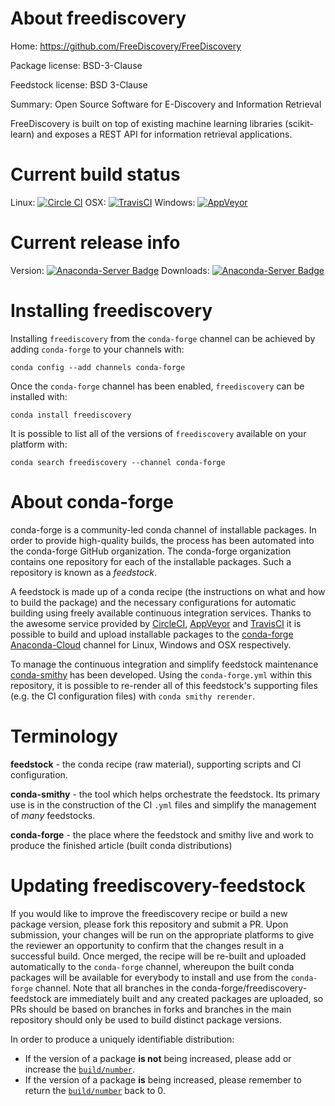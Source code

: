 About freediscovery
===================

Home: https://github.com/FreeDiscovery/FreeDiscovery

Package license: BSD-3-Clause

Feedstock license: BSD 3-Clause

Summary: Open Source Software for E-Discovery and Information Retrieval

FreeDiscovery is built on top of existing machine learning libraries
(scikit-learn) and exposes a REST API for information retrieval applications.


Current build status
====================

Linux: [![Circle CI](https://circleci.com/gh/conda-forge/freediscovery-feedstock.svg?style=shield)](https://circleci.com/gh/conda-forge/freediscovery-feedstock)
OSX: [![TravisCI](https://travis-ci.org/conda-forge/freediscovery-feedstock.svg?branch=master)](https://travis-ci.org/conda-forge/freediscovery-feedstock)
Windows: [![AppVeyor](https://ci.appveyor.com/api/projects/status/github/conda-forge/freediscovery-feedstock?svg=True)](https://ci.appveyor.com/project/conda-forge/freediscovery-feedstock/branch/master)

Current release info
====================
Version: [![Anaconda-Server Badge](https://anaconda.org/conda-forge/freediscovery/badges/version.svg)](https://anaconda.org/conda-forge/freediscovery)
Downloads: [![Anaconda-Server Badge](https://anaconda.org/conda-forge/freediscovery/badges/downloads.svg)](https://anaconda.org/conda-forge/freediscovery)

Installing freediscovery
========================

Installing `freediscovery` from the `conda-forge` channel can be achieved by adding `conda-forge` to your channels with:

```
conda config --add channels conda-forge
```

Once the `conda-forge` channel has been enabled, `freediscovery` can be installed with:

```
conda install freediscovery
```

It is possible to list all of the versions of `freediscovery` available on your platform with:

```
conda search freediscovery --channel conda-forge
```


About conda-forge
=================

conda-forge is a community-led conda channel of installable packages.
In order to provide high-quality builds, the process has been automated into the
conda-forge GitHub organization. The conda-forge organization contains one repository
for each of the installable packages. Such a repository is known as a *feedstock*.

A feedstock is made up of a conda recipe (the instructions on what and how to build
the package) and the necessary configurations for automatic building using freely
available continuous integration services. Thanks to the awesome service provided by
[CircleCI](https://circleci.com/), [AppVeyor](http://www.appveyor.com/)
and [TravisCI](https://travis-ci.org/) it is possible to build and upload installable
packages to the [conda-forge](https://anaconda.org/conda-forge)
[Anaconda-Cloud](http://docs.anaconda.org/) channel for Linux, Windows and OSX respectively.

To manage the continuous integration and simplify feedstock maintenance
[conda-smithy](http://github.com/conda-forge/conda-smithy) has been developed.
Using the ``conda-forge.yml`` within this repository, it is possible to re-render all of
this feedstock's supporting files (e.g. the CI configuration files) with ``conda smithy rerender``.


Terminology
===========

**feedstock** - the conda recipe (raw material), supporting scripts and CI configuration.

**conda-smithy** - the tool which helps orchestrate the feedstock.
                   Its primary use is in the construction of the CI ``.yml`` files
                   and simplify the management of *many* feedstocks.

**conda-forge** - the place where the feedstock and smithy live and work to
                  produce the finished article (built conda distributions)


Updating freediscovery-feedstock
================================

If you would like to improve the freediscovery recipe or build a new
package version, please fork this repository and submit a PR. Upon submission,
your changes will be run on the appropriate platforms to give the reviewer an
opportunity to confirm that the changes result in a successful build. Once
merged, the recipe will be re-built and uploaded automatically to the
`conda-forge` channel, whereupon the built conda packages will be available for
everybody to install and use from the `conda-forge` channel.
Note that all branches in the conda-forge/freediscovery-feedstock are
immediately built and any created packages are uploaded, so PRs should be based
on branches in forks and branches in the main repository should only be used to
build distinct package versions.

In order to produce a uniquely identifiable distribution:
 * If the version of a package **is not** being increased, please add or increase
   the [``build/number``](http://conda.pydata.org/docs/building/meta-yaml.html#build-number-and-string).
 * If the version of a package **is** being increased, please remember to return
   the [``build/number``](http://conda.pydata.org/docs/building/meta-yaml.html#build-number-and-string)
   back to 0.
